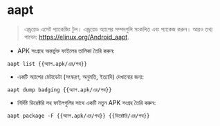 # aapt

> এন্ড্রয়েড এসেট প্যাকেজিং টুল।
> এন্ড্রয়েড অ্যাপের সম্পদগুলি সংকলিত এবং প্যাকেজ করুন।
> আরও তথ্য পাবেন: <https://elinux.org/Android_aapt>.

- APK সংগ্রহে অন্তর্ভুক্ত ফাইলের তালিকা তৈরি করুন:

`aapt list {{অ্যাপ.apk/এর/পথ}}`

- একটি অ্যাপের মেটাডেটা (সংস্করণ, অনুমতি, ইত্যাদি) দেখানোর জন্য:

`aapt dump badging {{অ্যাপ.apk/এর/পথ}}`

- নির্দিষ্ট ডিরেক্টরি সহ ফাইলগুলির সাথে একটি নতুন APK সংগ্রহ তৈরি করুন:

`aapt package -F {{অ্যাপ.apk/এর/পথ}} {{ডিরেক্টরি/এর/পথ}}`
